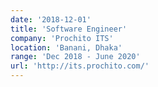 ```yaml
---
date: '2018-12-01'
title: 'Software Engineer'
company: 'Prochito ITS'
location: 'Banani, Dhaka'
range: 'Dec 2018 - June 2020'
url: 'http://its.prochito.com/'
---
```

